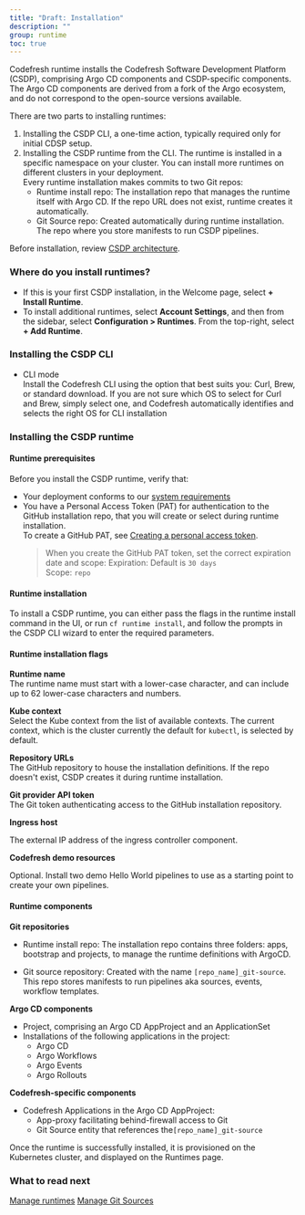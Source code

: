 ```yaml
---
title: "Draft: Installation"
description: ""
group: runtime
toc: true
---
```



Codefresh runtime installs the Codefresh Software Development Platform (CSDP), comprising Argo CD components and CSDP-specific components. The Argo CD components are derived from a fork of the Argo ecosystem, and do not correspond to the open-source versions available.

There are two parts to installing runtimes:
1. Installing the CSDP CLI, a one-time action, typically required only for initial CDSP setup.
2. Installing the CSDP runtime from the CLI. The runtime is installed in a specific namespace on your cluster. You can install more runtimes on different clusters in your deployment.  
 Every runtime installation makes commits to two Git repos: 
   * Runtime install repo: The installation repo that manages the runtime itself with Argo CD. If the repo URL does not exist, runtime creates it automatically.   
   * Git Source repo: Created automatically during runtime installation. The repo where you store manifests to run CSDP pipelines. 

Before installation, review [CSDP architecture]({{site.baseurl}}/docs/getting-started/architecture).


### Where do you install runtimes?
* If this is your first CSDP installation, in the Welcome page, select **+ Install Runtime**.
* To install additional runtimes, select **Account Settings**, and then from the sidebar, select **Configuration > Runtimes**. From the top-right, select **+ Add Runtime**.

### Installing the CSDP CLI
* CLI mode  
  Install the Codefresh CLI using the option that best suits you: Curl, Brew, or standard download. If you are not sure which OS to select for Curl and Brew, simply select one, and Codefresh automatically identifies and selects the right OS for CLI installation

### Installing the CSDP runtime

#### Runtime prerequisites
Before you install the CSDP runtime, verify that:

* Your deployment conforms to our [system requirements]({{site.baseurl}}/docs/runtime/requirements)
* You have a Personal Access Token (PAT) for authentication to the GitHub installation repo, that you will create or select during runtime installation.   
  To create a GitHub PAT, see [Creating a personal access token](https://docs.github.com/en/authentication/keeping-your-account-and-data-secure/creating-a-personal-access-token).
  > When you create the GitHub PAT token, set the correct expiration date and scope: 
   Expiration: Default is `30 days`  
   Scope: `repo`

#### Runtime installation

To install a CSDP runtime, you can either pass the flags in the runtime install command in the UI, or run `cf runtime install`, and follow the prompts in the CSDP CLI wizard to enter the required parameters.


#### Runtime installation flags

**Runtime name**  
   The runtime name must start with a lower-case character, and can include up to 62 lower-case characters and numbers.

**Kube context**  
  Select the Kube context from the list of available contexts. The current context, which is the cluster currently the default for `kubectl`,
   is selected by default.  

**Repository URLs**  
  The GitHub repository to house the installation definitions. If the repo doesn't exist, CSDP creates it during runtime installation.  

**Git provider API token**  
  The Git token authenticating access to the GitHub installation repository.  

**Ingress host**  


  The external IP address of the ingress controller component.  



**Codefresh demo resources**  


  Optional. Install two demo Hello World pipelines to use as a starting point to create your own pipelines.


#### Runtime components

**Git repositories**   
 

* Runtime install repo: The installation repo contains three folders: apps, bootstrap and projects, to manage the runtime definitions with ArgoCD.  

* Git source repository: Created with the name `[repo_name]_git-source`. This repo stores manifests to run pipelines aka sources, events, workflow templates.

**Argo CD components**  

* Project, comprising an Argo CD AppProject and an ApplicationSet
* Installations of the following applications in the project:
  * Argo CD 
  * Argo Workflows 
  * Argo Events
  * Argo Rollouts
  
**Codefresh-specific components**  

* Codefresh Applications in the Argo CD AppProject:  
  * App-proxy facilitating behind-firewall access to Git 
  * Git Source entity that references the`[repo_name]_git-source`  

Once the runtime is successfully installed, it is provisioned on the Kubernetes cluster, and displayed on the Runtimes page. 

### What to read next
[Manage runtimes]({{site.baseurl}}/docs/runtime/monitor-manage-runtimes/)
[Manage Git Sources]({{site.baseurl}}/docs/runtime/git-sources/)
